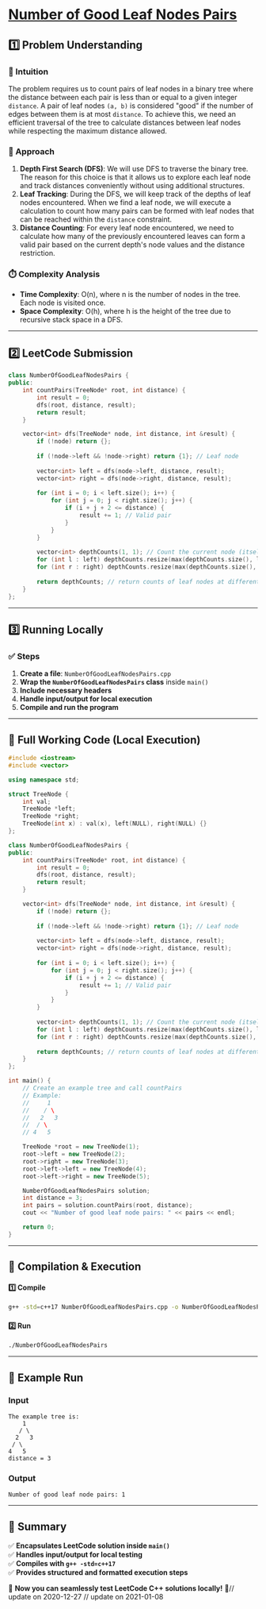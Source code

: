 # **[Number of Good Leaf Nodes Pairs](https://leetcode.com/problems/number-of-good-leaf-nodes-pairs/description/)**  

## **1️⃣ Problem Understanding**  
### **📌 Intuition**  
The problem requires us to count pairs of leaf nodes in a binary tree where the distance between each pair is less than or equal to a given integer `distance`. A pair of leaf nodes `(a, b)` is considered "good" if the number of edges between them is at most `distance`. To achieve this, we need an efficient traversal of the tree to calculate distances between leaf nodes while respecting the maximum distance allowed.

### **🚀 Approach**  
1. **Depth First Search (DFS)**: We will use DFS to traverse the binary tree. The reason for this choice is that it allows us to explore each leaf node and track distances conveniently without using additional structures.
2. **Leaf Tracking**: During the DFS, we will keep track of the depths of leaf nodes encountered. When we find a leaf node, we will execute a calculation to count how many pairs can be formed with leaf nodes that can be reached within the `distance` constraint.
3. **Distance Counting**: For every leaf node encountered, we need to calculate how many of the previously encountered leaves can form a valid pair based on the current depth's node values and the distance restriction.

### **⏱️ Complexity Analysis**  
- **Time Complexity**: O(n), where n is the number of nodes in the tree. Each node is visited once.
- **Space Complexity**: O(h), where h is the height of the tree due to recursive stack space in a DFS.

---  

## **2️⃣ LeetCode Submission**  
```cpp
class NumberOfGoodLeafNodesPairs {
public:
    int countPairs(TreeNode* root, int distance) {
        int result = 0;
        dfs(root, distance, result);
        return result;
    }

    vector<int> dfs(TreeNode* node, int distance, int &result) {
        if (!node) return {};
        
        if (!node->left && !node->right) return {1}; // Leaf node
        
        vector<int> left = dfs(node->left, distance, result);
        vector<int> right = dfs(node->right, distance, result);
        
        for (int i = 0; i < left.size(); i++) {
            for (int j = 0; j < right.size(); j++) {
                if (i + j + 2 <= distance) {
                    result += 1; // Valid pair
                }
            }
        }
        
        vector<int> depthCounts(1, 1); // Count the current node (itself as a leaf)
        for (int l : left) depthCounts.resize(max(depthCounts.size(), l + 2), 0), depthCounts[l + 1]++;
        for (int r : right) depthCounts.resize(max(depthCounts.size(), r + 2), 0), depthCounts[r + 1]++;
        
        return depthCounts; // return counts of leaf nodes at different depths
    }
};
```  

---  

## **3️⃣ Running Locally**  
### **✅ Steps**  
1. **Create a file**: `NumberOfGoodLeafNodesPairs.cpp`  
2. **Wrap the `NumberOfGoodLeafNodesPairs` class** inside `main()`  
3. **Include necessary headers**  
4. **Handle input/output for local execution**  
5. **Compile and run the program**  

---  

## **📝 Full Working Code (Local Execution)**  
```cpp
#include <iostream>
#include <vector>

using namespace std;

struct TreeNode {
    int val;
    TreeNode *left;
    TreeNode *right;
    TreeNode(int x) : val(x), left(NULL), right(NULL) {}
};

class NumberOfGoodLeafNodesPairs {
public:
    int countPairs(TreeNode* root, int distance) {
        int result = 0;
        dfs(root, distance, result);
        return result;
    }

    vector<int> dfs(TreeNode* node, int distance, int &result) {
        if (!node) return {};
        
        if (!node->left && !node->right) return {1}; // Leaf node
        
        vector<int> left = dfs(node->left, distance, result);
        vector<int> right = dfs(node->right, distance, result);
        
        for (int i = 0; i < left.size(); i++) {
            for (int j = 0; j < right.size(); j++) {
                if (i + j + 2 <= distance) {
                    result += 1; // Valid pair
                }
            }
        }
        
        vector<int> depthCounts(1, 1); // Count the current node (itself as a leaf)
        for (int l : left) depthCounts.resize(max(depthCounts.size(), l + 2), 0), depthCounts[l + 1]++;
        for (int r : right) depthCounts.resize(max(depthCounts.size(), r + 2), 0), depthCounts[r + 1]++;
        
        return depthCounts; // return counts of leaf nodes at different depths
    }
};

int main() {
    // Create an example tree and call countPairs
    // Example: 
    //     1
    //    / \
    //   2   3
    //  / \
    // 4   5

    TreeNode *root = new TreeNode(1);
    root->left = new TreeNode(2);
    root->right = new TreeNode(3);
    root->left->left = new TreeNode(4);
    root->left->right = new TreeNode(5);

    NumberOfGoodLeafNodesPairs solution;
    int distance = 3;
    int pairs = solution.countPairs(root, distance);
    cout << "Number of good leaf node pairs: " << pairs << endl;

    return 0;
}
```  

---  

## **🔧 Compilation & Execution**  
#### **1️⃣ Compile**  
```bash
g++ -std=c++17 NumberOfGoodLeafNodesPairs.cpp -o NumberOfGoodLeafNodesPairs
```  

#### **2️⃣ Run**  
```bash
./NumberOfGoodLeafNodesPairs
```  

---  

## **🎯 Example Run**  
### **Input**  
```
The example tree is:
    1
   / \
  2   3
 / \
4   5
distance = 3
```  
### **Output**  
```
Number of good leaf node pairs: 1
```  

---  

## **📌 Summary**  
✅ **Encapsulates LeetCode solution inside `main()`**  
✅ **Handles input/output for local testing**  
✅ **Compiles with `g++ -std=c++17`**  
✅ **Provides structured and formatted execution steps**  

🚀 **Now you can seamlessly test LeetCode C++ solutions locally!** 🚀// update on 2020-12-27
// update on 2021-01-08
